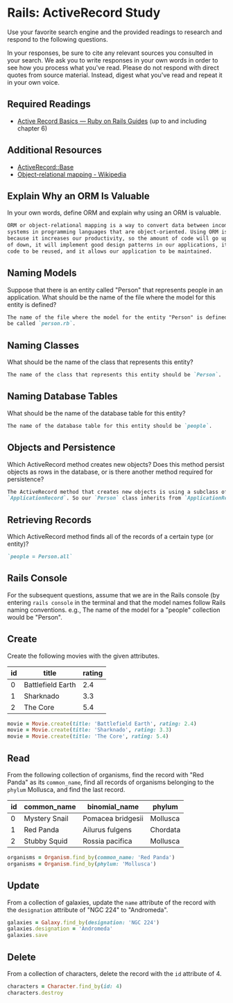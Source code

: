 # Rails: ActiveRecord Study

Use your favorite search engine and the provided readings to research and
respond to the following questions.

In your responses, be sure to cite any relevant sources you consulted in your
search. We ask you to write responses in your own words in order to see how you
process what you've read. Please do not respond with direct quotes from source
material. Instead, digest what you've read and repeat it in your own voice.

## Required Readings

-   [Active Record Basics — Ruby on Rails Guides](http://guides.rubyonrails.org/active_record_basics.html)
    (up to and including chapter 6)

## Additional Resources
-   [ActiveRecord::Base](http://api.rubyonrails.org/classes/ActiveRecord/Base.html)
-   [Object-relational mapping - Wikipedia](https://en.wikipedia.org/wiki/Object-relational_mapping)

## Explain Why an ORM Is Valuable

In your own words, define ORM and explain why using an ORM is valuable.

```md
ORM or object-relational mapping is a way to convert data between incompatible
systems in programming languages that are object-oriented. Using ORM is valuable
because it increases our productivity, so the amount of code will go up instead
of down, it will implement good design patterns in our applications, it allows
code to be reused, and it allows our application to be maintained.
```

## Naming Models

Suppose that there is an entity called "Person" that represents people in an
application. What should be the name of the file where the model for this entity
is defined?

```md
The name of the file where the model for the entity "Person" is defined should
be called `person.rb`.
```

## Naming Classes

What should be the name of the class that represents this entity?

```md
The name of the class that represents this entity should be `Person`.
```

## Naming Database Tables

What should be the name of the database table for this entity?

```md
The name of the database table for this entity should be `people`.
```

## Objects and Persistence

Which ActiveRecord method creates new objects? Does this method persist objects
as rows in the database, or is there another method required for persistence?

```md
The ActiveRecord method that creates new objects is using a subclass of
`ApplicationRecord`. So our `Person` class inherits from `ApplicationRecord`.
```

## Retrieving Records

Which ActiveRecord method finds all of the records of a certain type (or
entity)?

```md
`people = Person.all`
```

## Rails Console

For the subsequent questions, assume that we are in the Rails console (by
entering `rails console` in the terminal and that the model names follow Rails
naming conventions.  e.g., The name of the model for a "people" collection would
be "Person".

## Create

Create the following movies with the given attributes.

| id | title | rating |
| --- | --- | --- |
| 0 | Battlefield Earth | 2.4 |
| 1 | Sharknado | 3.3 |
| 2 | The Core | 5.4 |

```ruby
movie = Movie.create(title: 'Battlefield Earth', rating: 2.4)
movie = Movie.create(title: 'Sharknado', rating: 3.3)
movie = Movie.create(title: 'The Core', rating: 5.4)
```

## Read

From the following collection of organisms, find the record with "Red Panda" as
its `common_name`, find all records of organisms belonging to the `phylum`
Mollusca, and find the last record.

| id | common_name | binomial_name | phylum |
| --- | --- | --- | --- |
| 0 | Mystery Snail | Pomacea bridgesii | Mollusca |
| 1 | Red Panda | Ailurus fulgens | Chordata |
| 2 | Stubby Squid | Rossia pacifica | Mollusca |

```ruby
organisms = Organism.find_by(common_name: 'Red Panda')
organisms = Organism.find_by(phylum: 'Mollusca')
```

## Update

From a collection of galaxies, update the `name` attribute of the record with
the `designation` attribute of "NGC 224" to "Andromeda".

```ruby
galaxies = Galaxy.find_by(designation: 'NGC 224')
galaxies.designation = 'Andromeda'
galaxies.save
```

## Delete

From a collection of characters, delete the record with the `id` attribute of 4.

```ruby
characters = Character.find_by(id: 4)
characters.destroy
```
